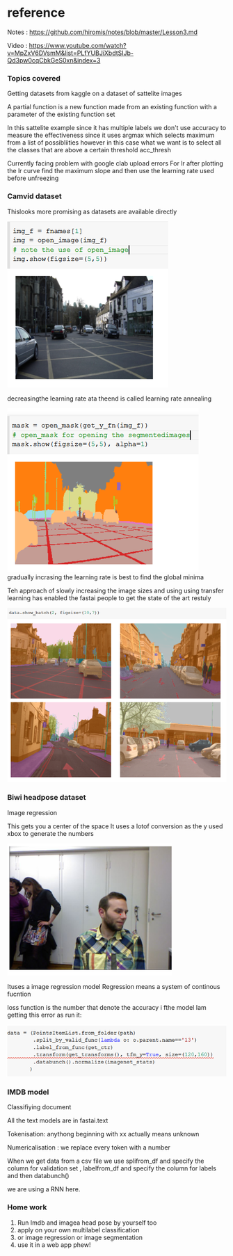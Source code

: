 # reference

Notes : https://github.com/hiromis/notes/blob/master/Lesson3.md

Video : https://www.youtube.com/watch?v=MpZxV6DVsmM&list=PLfYUBJiXbdtSIJb-Qd3pw0cqCbkGeS0xn&index=3

### Topics covered

Getting datasets from kaggle on a dataset of sattelite images

A partial function is a new function made from an existing function with a parameter of the existing function set

In this sattelite example since it has multiple labels we don't use accuracy to measure the effectiveness since it uses argmax which selects maximum from a list of possibliities however in this case what we want is to select all the classes that are above a certain threshold acc_thresh

Currently facing problem with google clab upload errors
For lr after plotting the lr curve find the maximum slope and then use the learning rate used before unfreezing

### Camvid dataset

Thislooks more promising as datasets are available directly

![](input_cam.png)

decreasingthe learning rate ata theend is called learning rate annealing

![](ground_truth_cam.png)
gradually incrasing the learning rate is best to find the global minima

Teh approach of slowly increasing the image sizes and using using transfer learning has enabled the fastai people to get the state of the art restuly

![](initial_prediction_cam.png)

### Biwi headpose dataset

Image regression

This gets you a center of the space
It uses a lotof conversion as the y used xbox to generate the numbers

![](ground_truth.png)

Ituses a image regression model
Regression means a system of continous fucntion

loss function is the number that denote the accuracy i fthe model
Iam getting this error as run it:

![](float_error.png)

### IMDB model

Classifiying document

All the text models are in fastai.text

Tokenisation:
anythong beginning with xx actually means unknown

Numericalisation :
we replace every token with a number 

When we get data from a csv file we use splifrom_df and specify the column for validation set , labelfrom_df and specify the column for labels and then databunch()

we are using a RNN here.


### Home work

1. Run Imdb and imagea head pose by yourself too 
2. apply on your own multilabel classification
3. or image regression or image segmentation
4. use it in a web app phew!





